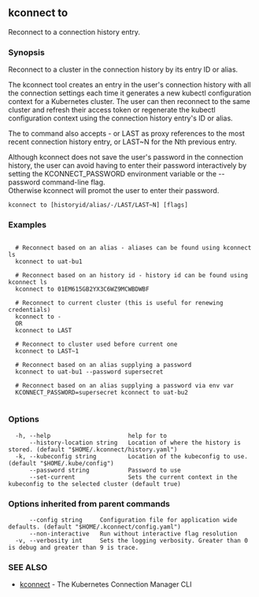## kconnect to

Reconnect to a connection history entry.

### Synopsis


Reconnect to a cluster in the connection history by its entry ID or alias.

The kconnect tool creates an entry in the user's connection history with all the
connection settings each time it generates a new kubectl configuration context 
for a Kubernetes cluster.  The user can then reconnect to the same cluster and 
refresh their access token or regenerate the kubectl configuration context using
the connection history entry's ID or alias.

The to command also accepts - or LAST as proxy references to the most recent 
connection history entry, or LAST~N for the Nth previous entry.

Although kconnect does not save the user's password in the connection history, 
the user can avoid having to enter their password interactively by setting the 
KCONNECT_PASSWORD environment variable or the --password command-line flag.  
Otherwise kconnect will promot the user to enter their password.


```
kconnect to [historyid/alias/-/LAST/LAST~N] [flags]
```

### Examples

```

  # Reconnect based on an alias - aliases can be found using kconnect ls
  kconnect to uat-bu1

  # Reconnect based on an history id - history id can be found using kconnect ls
  kconnect to 01EM615GB2YX3C6WZ9MCWBDWBF

  # Reconnect to current cluster (this is useful for renewing credentials)
  kconnect to -
  OR 
  kconnect to LAST

  # Reconnect to cluster used before current one
  kconnect to LAST~1

  # Reconnect based on an alias supplying a password
  kconnect to uat-bu1 --password supersecret

  # Reconnect based on an alias supplying a password via env var
  KCONNECT_PASSWORD=supersecret kconnect to uat-bu2
 
```

### Options

```
  -h, --help                      help for to
      --history-location string   Location of where the history is stored. (default "$HOME/.kconnect/history.yaml")
  -k, --kubeconfig string         Location of the kubeconfig to use. (default "$HOME/.kube/config")
      --password string           Password to use
      --set-current               Sets the current context in the kubeconfig to the selected cluster (default true)
```

### Options inherited from parent commands

```
      --config string     Configuration file for application wide defaults. (default "$HOME/.kconnect/config.yaml")
      --non-interactive   Run without interactive flag resolution
  -v, --verbosity int     Sets the logging verbosity. Greater than 0 is debug and greater than 9 is trace.
```

### SEE ALSO

* [kconnect](index.md)	 - The Kubernetes Connection Manager CLI

